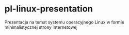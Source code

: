 # pl-linux-presentation
Prezentacja na temat systemu operacyjnego Linux w formie minimalistycznej strony internetowej
